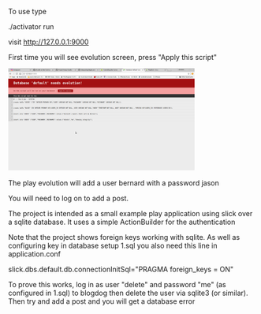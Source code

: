 To use type

./activator run

visit http://127.0.0.1:9000

First time you will see evolution screen, press "Apply this script"

<img src="/evolution.png" width="75%"/>

The play evolution will add a user bernard with a password jason

You will need to log on to add a post.

The project is intended as a small example play application using slick over a sqlite database. It uses a simple ActionBuilder for the authentication

Note that the project shows foreign keys working with sqlite. As well as configuring key in database setup 1.sql you also need this line in application.conf

slick.dbs.default.db.connectionInitSql="PRAGMA foreign_keys = ON"

To prove this works, log in as user "delete" and password "me" (as configured in 1.sql) to blogdog then delete the user via sqlite3 (or similar). Then try and add a post and you will get a database error
